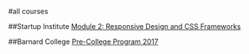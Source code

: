 #all courses

##Startup Institute
[Module 2: Responsive Design and CSS Frameworks](/sinyc/sessions/rwd)

##Barnard College
[Pre-College Program 2017](/barnard/pcp-2017/home)
